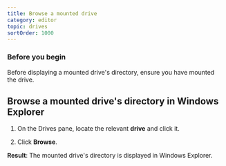 ```yaml
---
title: Browse a mounted drive
category: editor
topic: drives
sortOrder: 1000
---
```


### Before you begin

Before displaying a mounted drive's directory, ensure you have mounted the drive.

## Browse a mounted drive's directory in Windows Explorer

1. On the Drives pane, locate the relevant **drive** and click it.

2. Click **Browse**.

<p class="tip tip--result">
  <strong>Result</strong>:
  The mounted drive's directory is displayed in Windows Explorer.
</p>
